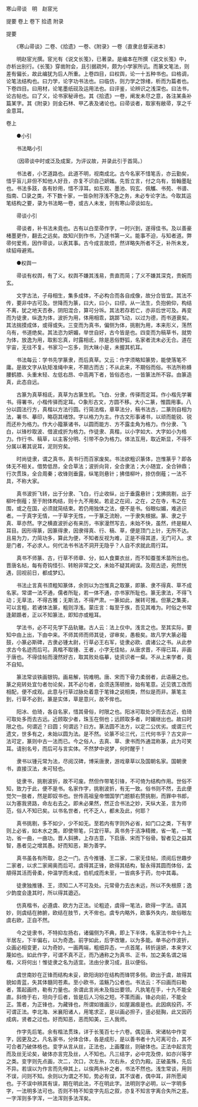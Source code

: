 <!-- { "loadSidebar": true } -->
寒山帚谈　明　赵宧光

提要
卷上
卷下
拾遗
附录
 　 
 
提要

　　《寒山帚谈》二卷、《拾遗》一卷、《附录》一卷（直隶总督采进本）

　　明赵宧光撰。宧光有《说文长笺》，已著录。是编本在所撰《说文长笺》中，亦析出别行。《长笺》穿凿附会，且引据疏舛，颇为小学家所讥。而篆文笔法，则差有偏长，故此编犹为后人所重。上卷四目，曰权舆，论一十五种书也。曰格调，论笔法结构也。曰力学，论字功书法也。曰临仿，则力学之馀绪，析而为篇者也。下卷四目。曰用材，论笔墨纸砚及运用法也。曰评鉴，论辨识之浅深也。曰法书，论古帖也。曰了义，论书家秘谛也。其《拾遗》一卷，阐发未尽之意，各注某条补篇某字。其《附录》则金石林、甲乙表及诸论也。曰帚谈者，取家有敝帚，享之千金意耳。  

卷上

　　●小引 

　　书法略小引 

　　（因帚谈中时或泛及成案，为评议故，并录此引于首简。） 

　　书法者，小艺道路也。此道不明，视南成北。古今名家不惜笔舌，亦云勤矣，惜乎盲儿非但不知他人好丑，亦复不识自己妍媸。先哲立言，付之乌有，皆翰墨耻也。书法多跂，各有妙用，惜不淳耳。如东观、墨池、钩玄、佩觿、书苑、书谱、指南、□录之类，不下数十家，一皆杂附浮浅不急之务，未必专论字法。今取其运笔结构之要，录为书法略一卷，或古人未发，则有寒山帚谈如左。 

　　帚谈小引 

　　帚谈者，补书法未竟也。古有以白垩帚作字，一时兴到，遂得佳书。及以善豪楮墨更作，翻去之远矣。故知兴到作书，乃逑书第一义。能事不迫，与知者道。弊帚何爱焉，因作帚谈，以表其事。古今成言故烦，然详略失所者不乏，补所未发，续貂毋避焉。 

　　●权舆一 

　　帚谈有权舆，有了义。权舆不嫌其浅易，贵直而简；了义不嫌其深克，贵婉而玄。 

　　文字古法，子母相生，集多成体，不必构合而各自成像，故分合皆宜。其法不传，要非中古可及。世降而为篆，曰大，曰小，曰缪。从一法生，负抱俯仰，构结不离，犹之地天否泰，阴阳混合，算可分坼。其法若存若亡，亦非后世可及。再变而为徒隶，纵逸为体，波折为用，体用相乖，跳踯飞动，以过为德，而书道衰矣。其法揣摸成体，或得或失。三变而为真书，偏侧为体，挑剔为用，本来形义，荡然乌有，书道绝矣。其法恣为妍媚，举世自好，古今皆是也。四变而为稿草书，就势为体，放逸为用，取影忘真，时露相氐，除是恶俗野狐，名家者流未必无合。道在宇宙，无往不复。书家习一忘多，则大昧小是，未握其机耳。 

　　书法每云：学书先学篆隶，而后真草。又云：作字须略知篆势，能使落笔不庸。是故文字从轨矩准绳中来，不期古而古；不从此来，不期俗而俗。书法所称蜂腰鹤膝、头重末轻、左低右昂、中高两下者，皆俗态也，一皆篆法所不容。由篆造真，此态自远。 

　　古篆为真草相氐，真草为古篆生机。飞白、分隶，传驿而定耳。作小楷先学署书。得署书，小楷传驿而定耳。○象形古文，方圆不移。大小二篆，惟圆用事。八分以圆法行方，真楷以方法行圆。行简法楷，章草法分，稿书法古，二篆则自相为法，署书、摹印，略窃其绪馀。字以格力为主。作古文形事诸书，以顽而能锐、锐而还朴为格力。作大小籀篆诸书，以圆而能方、方不露圭角为格力。作分隶、飞白，以锋杪取波、借波成折为格力。作徒隶、真楷，以小字如大、大字如小为格力。作行书、稿草，以主客分明、引带不杂为格力。体法互用，取近斯显，不得不分属以著其说耳，泥则穷矣。 

　　时尚徒隶，谓之真书，真书行而百家废矣。书法欲粗识篆体，岂惟篆乎？即各体无不相关。借势低昂，全合草法；波折向背，全合隶法；大小随宜，全合钟鼎；行次贯珠，全合周秦；收锋则垂露，纵笔则悬针；拂借柳叶，捺仿倒薤；一法不具，不称大家。 

　　真书波折飞转，出于分隶、飞白，行止收纵，出于垂露悬针；戈拂挑剔，出于柳叶倒薤；至于附体构结，则十九不用矣。若辵之在闼，之在，之在寺，韦之在围，或之在国，必须就简结束。若仍用独体之法，便不是书。俗眼似媚，难逃识者。一于真字无情，一于草字无性，一于篆乏流盼，一于隶失根据。篆、隶之于真、草亦然。字之横直波折必有来历，书家漫然写去，未始不快，虽然，终是糊人耳目。因形得篆，因篆得隶，因隶得真、行、稿、草，便是顶门上针，无所不达。且易为力，力简功多，算此为便，不知者反视为难，正是不得其道，无门可入。求是门者，不必求人。何代法书书法不洞开无隐乎？人自不求就此周行耳。 

　　真书不师篆、古，行草不师章、分，如人食粟衣丝，而不知蚕茧禾苗所出也。晋唐名帖，每有奇钩怪引、转盼非常之文，未始不疑其阙误。及观古迹，宛然恍遇，回视前日，都成梦幻。 

　　书法止言真书须粗知篆体，余则以为岂惟真之取篆，即篆、隶不得真、草不成名家。常谓一法不通，儒者所耻，若一体不通，亦书家所耻也。篆无隶法，不得飞动；无草法，不得古雅；无斯法，不得严肃。一篆如此，展转可推。但篆之集美，可以言粗，若诸体法篆，粗则浮浅。蒙庄言：每至于族，吾见其难为。时俗之书常逢颠踬者，正以不知篆法，即知亦或粗耳。 

　　学法书，必不可先学下品轨辙。古人云：法上仅中。浅言之也。至其实际，要知中由上出，下由中来。不师其师而师其徒，谬审矣，愚极矣。故凡学大篆必籀鼓，小篆必斯碑，古隶必锺太尉，行草必王右军，徒隶必欧、虞诸公之书。从此参求古今名迹而后可。真楷不取锺、王者，小字无佳帖，从唐求晋，不得已耳，非画于唐也。不得佳帖而漫然好古，取其败处临摹，徒资识者一粲。不从上来学者，竟不自知。 

　　篆法常谈铁画银钩。画易解，钩难明。唐、宋而下骨力柔弱者，此语蔽之也。篆之宛转处宜匀者勿论矣，其不必匀者，会须迭荡顿挫，始有笔意。近见镌工改而相配，便不成观。此意与行草过脉处着意于笔锋之说相类，然似是而非。篆笔主到，行草不必到，篆是实体，草是意兴，故不侔也。 

　　阳冰、伯琦，各自名家，惜其骨俗，时限之也。阳冰可取处少而去古近，伯琦可取处多而去古远。近顾取少者，珠玉在侧也；远顾取多者，时媚继出也。故曰时限之也。何谓近？曰圆；何谓远？曰方。篆法圆不法方，以定二公优劣。或谓三代遗文，世多有之，未始以圆为法。是不然。论篆不论三代，三代何书乎？古文非一法可定，篆则中古一法而已。今之俗人，去真、草、隶书而外通混称篆，此为可笑耳。请别名号，而后可与言实体。不然梦中说梦，何时醒乎！ 

　　隶书以锺元常为法，尽阅汉碑，博采唐隶，游戏章草以及国朝名家。国朝隶书，直接汉法，未可轻也。 

　　徒隶书，挑剔波折，故不可废。然但作带笔引锋，不可倚为结构作用。世俗不知，致力于此，便不是书。名家作字，挑剔波折，有无一致。俗书则不然，去此便觉欠一肢者，然是即奴书也。世传高祖皇帝憎国学门题额右赘挑剔，而罪中书郎，以为塞我贤路，命左右去之。即未必果然，然正合书法之妙，天纵大圣，言为师范，俗人不知已矣。以书名世者，代不乏人，都未及此，何耶？ 

　　真书挑剔，多不如少，少不如无。至若内有字则外必省，如门口之类，下有字则上必省，如木水之类。即使带笔，只宜行草。真书务于洁净精微，省一笔，一笔功，省一曲，一曲功。晋人斜拂，上存古意，下启唐、宋而下俗骨。智者见之益其智，愚者见之增其愚。好而知恶，斯为善学。 

　　真书虽各有所取，总之一门。古今推锺、王二家，二家无佳帖，须阅后世趣步二家者，以求二家阃奥而后可。虞得其正锋，欧得其结构，智永得其圆而体俗，孟頫得其活而骨柔，仲温学而未成，伯机成而未至，一皆病多于药，勿中其毒。 

　　徒隶独推锺、王，须知二人不可及处。元常骨力去古未远，所以不失根原；逸少韵度会逢其时，所以得其遒迈。 

　　仿真楷书，必遵虞、欧方为正法。论粗迹，虞得一笔法，欧得一字法。语其妙，则虞结在肺腑，欧结在肢节，大不侔也。虞专内略外，欧事外失内，故俗眼左虞右欧，正自不然。 

　　今之徒隶书，不特抑左扬右，诸偏侧为不典，即上下半体，名家法书中十九上半居左，下半偏右，以为奇逸。前字如此，后字改辙，以为多能。单书必作波折，众画必相变更，以为奇妙。一画两端，粗细异态，一点首尾，转折逞妍，本来字义蔑如也。如此作字，可谓不真不正，而乃通称之为真书、正书，加之美名谓之端楷，义将何出！惟徒隶之名为适宜。法由分隶习成，且以便俗。 

　　虞世南妙在正锋而结构未妥，欧阳询妙在结构而锋锷多侧。欧出于虞，故得其貌如青蓝，失其体髓同苍素。至小欧书，滥觞乃公者也。书法云：不曰画而曰勒者，策起画终，勒有力量也。余谓此言尚未及指出要领。凡执笔在手，十九不能全直。斜倚于右，坦向于后者，皆是后人习俗之短。不策而画，锋必向前，不能全正。策者，为正锋也，为藏锋也，所谓如锥画沙，如屋漏痕是也。此因病投药，不可谓正法。李北海、米襄阳诸人，用笔求正，是以画必担子，竖必挺胸，此又因药成病，贤者之过也。好而知恶，恶而知美，三人我师。 

　　作字先后笔。余有楷法贯珠，详于长笺百七十六卷。偶见唐、宋诸帖中作变字，因更及之。凡名家书，分体合体，各是成形，是以善书者十九可离可合，其不可合者乃破体格也。变字从言从丝，正法也，上画覆丝，则破体也。正法中起言完而及丝无论矣，破体亦言完及丝，人不知也。凡三结字，必中完及傍，如亦兴等字之类。变字则先点画，次二，次口，次左糸，次右糸，攴仍为殿。正破虽殊，先后不异。若误以为作言而先伸其上，以俟两糸补之者，书法不然也。浅生常谈，用则不误，问则不知。余则以为谓之不知，势必有误，其不误者，偶中耳，非所愿闻也。于不误中辨其有误，期在明此法，不在明此字。法明则字必明，以一字明多字，一法明多法可也。否则不特不知变字先后之叙，亦复不知言字离合失所之差。一字浑则多字浑，一法浑则多法浑矣。 

